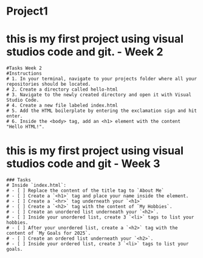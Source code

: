 # Project1

# this is my first project using visual studios code and git. - Week 2

    #Tasks Week 2
    #Instructions
    # 1. In your terminal, navigate to your projects folder where all your repositories should be located.
    # 2. Create a directory called hello-html
    # 3. Navigate to the newly created directory and open it with Visual Studio Code.
    # 4. Create a new file labeled index.html
    # 5. Add the HTML boilerplate by entering the exclamation sign and hit enter.
    # 6. Inside the <body> tag, add an <h1> element with the content "Hello HTML!". 

# this is my first project using visual studios code and git - Week 3

    ### Tasks 
    # Inside `index.html`:
    # - [ ] Replace the content of the title tag to `About Me`
    # - [ ] Create a `<h1>` tag and place your name inside the element.
    # - [ ] Create a `<hr>` tag underneath your `<h1>`
    # - [ ] Create a `<h2>` tag with the content of `My Hobbies`.
    # - [ ] Create an unordered list underneath your `<h2>`.
    # - [ ] Inside your unordered list, create 3 `<li>` tags to list your hobbies.
    # - [ ] After your unordered list, create a `<h2>` tag with the content of `My Goals for 2025`.
    # - [ ] Create an ordered list underneath your `<h2>`.
    # - [ ] Inside your ordered list, create 3 `<li>` tags to list your goals.

